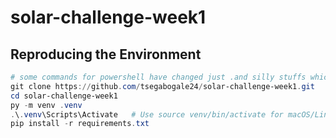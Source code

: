 # solar-challenge-week1

## Reproducing the Environment

```powershell 
# some commands for powershell have changed just .and silly stuffs which is different from bash 
git clone https://github.com/tsegabogale24/solar-challenge-week1.git
cd solar-challenge-week1
py -m venv .venv
.\.venv\Scripts\Activate   # Use source venv/bin/activate for macOS/Linux
pip install -r requirements.txt
